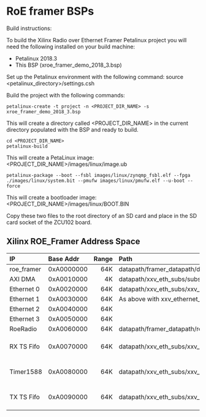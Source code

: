 # RoE framer BSPs

Build instructions:

To build the Xilinx Radio over Ethernet Framer Petalinux project you will need the following installed on your build machine:
- Petalinux 2018.3
- This BSP (xroe_framer_demo_2018_3.bsp)

Set up the Petalinux environment with the following command:
    source <petalinux_directory>/settings.csh

Build the project with the following commands:

    petalinux-create -t project -n <PROJECT_DIR_NAME> -s xroe_framer_demo_2018_3.bsp

This will create a directory called <PROJECT_DIR_NAME> in the current directory populated with the BSP and ready to build.

    cd <PROJECT_DIR_NAME>
    petalinux-build
    
This will create a PetaLinux image: <PROJECT_DIR_NAME>/images/linux/image.ub

    petalinux-package --boot --fsbl images/linux/zynqmp_fsbl.elf --fpga ./images/linux/system.bit --pmufw images/linux/pmufw.elf --u-boot --force

This will create a bootloader image: <PROJECT_DIR_NAME>/images/linux/BOOT.BIN

Copy these two files to the root directory of an SD card and place in the SD card socket of the ZCU102 board.

## Xilinx ROE_Framer Address Space

|IP|Base Addr|Range|Path|Comment|
|:---|:---|---:|:---|:---|
|roe_framer|0xA0000000|64K|datapath/framer_datapath/def_subsPtp_x_5/s_axi/Reg              | |
|AXI DMA   |0xA0010000|4K |datapath/xxv_eth_subs/subs_2_arm_mm_dma/axi_dma_0/S_AXI_LITE/Reg| |     
|Ethernet 0 |0xA0020000|64K|datapath/xxv_eth_subs/xxv_wrap/xxv_ethernet_0/s_axi_0/Reg       | |
|Ethernet 1 |0xA0030000|64K|As above with xxv_ethernet_<n>                                  | |
|Ethernet 2 |0xA0040000|64K|| |
|Ethernet 3 |0xA0050000|64K|| |
|RoeRadio   |0xA0060000|64K|datapath/framer_datapath/roe_radio_ctrl_0/s_axi/reg0| |
|RX TS Fifo |0xA0070000|64K|datapath/xxv_eth_subs/xxv_wrap/support_1588_2step/rx_ts_fifo/axi_fifo_mm_s_0/S_AXI/Mem0      |          Hole in non-PTP build|
|Timer1588  |0xA0080000|64K|datapath/xxv_eth_subs/xxv_wrap/support_1588_2step/timer1588_subs/timer_1588_v2_0_0/s_axi/reg0   |             Hole in non-PTP build|
|TX TS Fifo |0xA0090000|64K|datapath/xxv_eth_subs/xxv_wrap/support_1588_2step/tx_ts_fifo/axi_fifo_mm_s_0/S_AXI/Mem0         |       Hole in non-PTP build|
